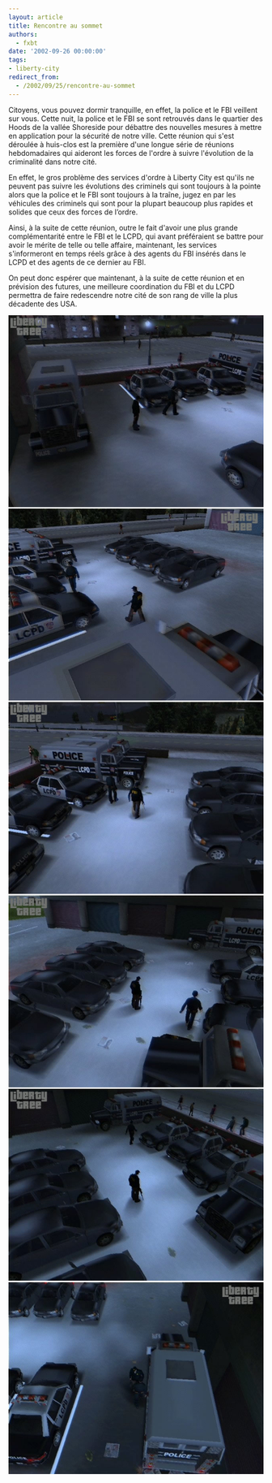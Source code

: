 ```yaml
---
layout: article
title: Rencontre au sommet
authors:
  - fxbt
date: '2002-09-26 00:00:00'
tags:
- liberty-city
redirect_from:
  - /2002/09/25/rencontre-au-sommet
---
```


Citoyens, vous pouvez dormir tranquille, en effet, la police et le FBI veillent sur vous. Cette nuit, la police et le FBI se sont retrouvés dans le quartier des Hoods de la vallée Shoreside pour débattre des nouvelles mesures à mettre en application pour la sécurité de notre ville. Cette réunion qui s'est déroulée à huis-clos est la première d'une longue série de réunions hebdomadaires qui aideront les forces de l'ordre à suivre l'évolution de la criminalité dans notre cité.

En effet, le gros problème des services d'ordre à Liberty City est qu'ils ne peuvent pas suivre les évolutions des criminels qui sont toujours à la pointe alors que la police et le FBI sont toujours à la traîne, jugez en par les véhicules des criminels qui sont pour la plupart beaucoup plus rapides et solides que ceux des forces de l’ordre.

Ainsi, à la suite de cette réunion, outre le fait d'avoir une plus grande complémentarité entre le FBI et le LCPD, qui avant préféraient se battre pour avoir le mérite de telle ou telle affaire, maintenant, les services s'informeront en temps réels grâce à des agents du FBI insérés dans le LCPD et des agents de ce dernier au FBI.

On peut donc espérer que maintenant, à la suite de cette réunion et en prévision des futures, une meilleure coordination du FBI et du LCPD permettra de faire redescendre notre cité de son rang de ville la plus décadente des USA.

![](/content/images/v1/user21/rencontre_01.jpg)
![](/content/images/v1/user21/rencontre_02.jpg)
![](/content/images/v1/user21/rencontre_03.jpg)
![](/content/images/v1/user21/rencontre_04.jpg)
![](/content/images/v1/user21/rencontre_05.jpg)
![](/content/images/v1/user21/rencontre_06.jpg)